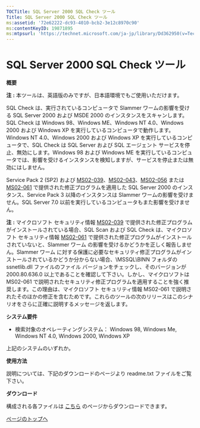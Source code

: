 ```yaml
---
TOCTitle: SQL Server 2000 SQL Check ツール
Title: SQL Server 2000 SQL Check ツール
ms:assetid: '72e62222-dc93-4010-bcb2-3e12c8970c90'
ms:contentKeyID: 19871895
ms:mtpsurl: 'https://technet.microsoft.com/ja-jp/library/Dd362950(v=TechNet.10)'
---
```


SQL Server 2000 SQL Check ツール
================================

**概要**

**注** **:** 本ツールは、英語版のみですが、日本語環境でもご使用いただけます。

SQL Check は、実行されているコンピュータで Slammer ワームの影響を受ける SQL Server 2000 および MSDE 2000 のインスタンスをスキャンします。SQL Check は Windows 98、Windows ME、Windows NT 4.0、Windows 2000 および Windows XP を実行しているコンピュータで動作します。Windows NT 4.0、Windows 2000 および Windows XP を実行しているコンピュータで、SQL Check は SQL Server および SQL エージェント サービスを停止、無効にします。Windows 98 および Windows ME を実行しているコンピュータでは、影響を受けるインスタンスを検知しますが、サービスを停止または無効にはしません。

Service Pack 2 (SP2) および [MS02-039](https://www.microsoft.com/japan/technet/security/bulletin/ms02-039.mspx)、[MS02-043](https://www.microsoft.com/japan/technet/security/bulletin/ms02-043.mspx)、[MS02-056](https://www.microsoft.com/japan/technet/security/bulletin/ms02-056.mspx) または [MS02-061](https://www.microsoft.com/japan/technet/security/bulletin/ms02-061.mspx) で提供された修正プログラムを適用した SQL Server 2000 のインスタンス、Service Pack 3 以降のインスタンスは Slammer ワームの影響を受けません。SQL Server 7.0 以前を実行しているコンピュータもまた影響を受けません。

**注** **:** マイクロソフト セキュリティ情報 [MS02-039](https://www.microsoft.com/japan/technet/security/bulletin/ms02-039.mspx) で提供された修正プログラムがインストールされている場合、SQL Scan および SQL Check は、マイクロソフト セキュリティ情報 [MS02-061](https://www.microsoft.com/japan/technet/security/bulletin/ms02-061.mspx) で提供された修正プログラムがインストールされていないと、Slammer ワーム の影響を受けるかどうかを正しく報告しません。Slammer ワーム に対する保護に必要なセキュリティ修正プログラムがインストールされているかどうか分からない場合、\\MSSQL\\BINN フォルダの ssnetlib.dll ファイルのファイル バージョンをチェックし、そのバージョンが 2000.80.636.0 以上であることを確認して下さい。しかし、マイクロソフトは MS02-061 で説明されたセキュリティ修正プログラムを適用することを強く推奨します。この理由は、マイクロソフト セキュリティ情報 MS02-061 で説明されたそのほかの修正を含むためです。これらのツールの次のリリースはこのシナリオをさらに正確に説明するメッセージを返します。

**システム要件**

-   検索対象のオペレーティングシステム： Windows 98, Windows Me, Windows NT 4.0, Windows 2000, Windows XP

上記のシステムのいずれか。

**使用方法**

説明については、下記のダウンロードのページより readme.txt ファイルをご覧下さい。

**ダウンロード**

構成される各ファイルは [こちら](https://www.microsoft.com/download/details.aspx?displaylang=ja&familyid=9552d43b-04eb-4af9-9e24-6cde4d933600) のページからダウンロードできます。

[](#mainsection)[ページのトップへ](#mainsection)
